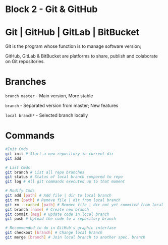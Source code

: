 # Block 2 - Git & GitHub

# Git | GitHub | GitLab | BitBucket

Git is the program whose function is to manage software version;

GitHub, GitLab & BitBucket are platforms to share, publish and colaborate on Git repositories.

# Branches

`branch master` - Main version, More stable

`branch` - Separated version from master; New features

`local branch*` - Selected branch locally

# Commands

```bash
#Init Cmds
git init # Start a new repository in current dir
git add

# List Cmds
git branch # List all repo branches
git status # Status of local branch compared to repo
git log # All git commands executed up to that moment

# Modify Cmds
git add [path] # Add file | dir to local branch
git rm [path] # Remove file | dir from local branch
git rm --cached [path] # Remove file | dir not yet commited from local branch
git branch [name] # Create new branch
git commit [msg] # Update code in local branch
git push # Upload the code to a repository branch

# Recommended to do in GitHub's graphic interface
git checkout [branch] # Change local branch
git merge [branch] # Join local branch to another spec. branch
```